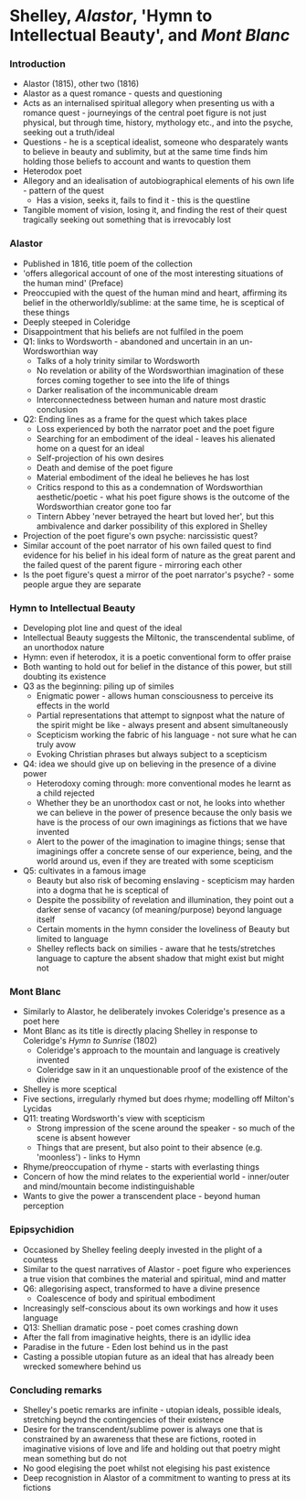 # Shelley, *Alastor*, 'Hymn to Intellectual Beauty', and *Mont Blanc*
### Introduction
* Alastor (1815), other two (1816)
* Alastor as a quest romance - quests and questioning
* Acts as an internalised spiritual allegory when presenting us with a romance quest - journeyings of the central poet figure is not just physical, but through time, history, mythology etc., and into the psyche, seeking out a truth/ideal
* Questions - he is a sceptical idealist, someone who desparately wants to believe in beauty and sublimity, but at the same time finds him holding those beliefs to account and wants to question them
* Heterodox poet
* Allegory and an idealisation of autobiographical elements of his own life - pattern of the quest 
    * Has a vision, seeks it, fails to find it - this is the questline
* Tangible moment of vision, losing it, and finding the rest of their quest tragically seeking out something that is irrevocably lost

### Alastor
* Published in 1816, title poem of the collection
* 'offers allegorical account of one of the most interesting situations of the human mind' (Preface)
* Preoccupied with the quest of the human mind and heart, affirming its belief in the otherworldly/sublime: at the same time, he is sceptical of these things
* Deeply steeped in Coleridge
* Disappointment that his beliefs are not fulfiled in the poem 
* Q1: links to Wordsworth - abandoned and uncertain in an un-Wordsworthian way
    * Talks of a holy trinity similar to Wordsworth
    * No revelation or ability of the Wordsworthian imagination of these forces coming together to see into the life of things
    * Darker realisation of the incommunicable dream
    * Interconnectedness between human and nature most drastic conclusion 
* Q2: Ending lines as a frame for the quest which takes place
    * Loss experienced by both the narrator poet and the poet figure
    * Searching for an embodiment of the ideal - leaves his alienated home on a quest for an ideal
    * Self-projection of his own desires
    * Death and demise of the poet figure 
    * Material embodiment of the ideal he believes he has lost
    * Critics respond to this as a condemnation of Wordsworthian aesthetic/poetic - what his poet figure shows is the outcome of the Wordsworthian creator gone too far
    * Tintern Abbey 'never betrayed the heart but loved her', but this ambivalence and darker possibility of this explored in Shelley
* Projection of the poet figure's own psyche: narcissistic quest?
* Similar account of the poet narrator of his own failed quest to find evidence for his belief in his ideal form of nature as the great parent and the failed quest of the parent figure - mirroring each other 
* Is the poet figure's quest a mirror of the poet narrator's psyche? - some people argue they are separate

### Hymn to Intellectual Beauty
* Developing plot line and quest of the ideal 
* Intellectual Beauty suggests the Miltonic, the transcendental sublime, of an unorthodox nature
* Hymn: even if heterodox, it is a poetic conventional form to offer praise
* Both wanting to hold out for belief in the distance of this power, but still doubting its existence
* Q3 as the beginning: piling up of similes 
    * Enigmatic power - allows human consciousness to perceive its effects in the world
    * Partial representations that attempt to signpost what the nature of the spirit might be like - always present and absent simultaneously
    * Scepticism working the fabric of his language - not sure what he can truly avow
    * Evoking Christian phrases but always subject to a scepticism
* Q4: idea we should give up on believing in the presence of a divine power
    * Heterodoxy coming through: more conventional modes he learnt as a child rejected
    * Whether they be an unorthodox cast or not, he looks into whether we can believe in the power of presence because the only basis we have is the process of our own imaginings as fictions that we have invented
    * Alert to the power of the imagination to imagine things; sense that imaginings offer a concrete sense of our experience, being, and the world around us, even if they are treated with some scepticism
* Q5: cultivates in a famous image
    * Beauty but also risk of becoming enslaving - scepticism may harden into a dogma that he is sceptical of
    * Despite the possibility of revelation and illumination, they point out a darker sense of vacancy (of meaning/purpose) beyond language itself
    * Certain moments in the hymn consider the loveliness of Beauty but limited to language
    * Shelley reflects back on similies - aware that he tests/stretches language to capture the absent shadow that might exist but might not

### Mont Blanc
* Similarly to Alastor, he deliberately invokes Coleridge's presence as a poet here
* Mont Blanc as its title is directly placing Shelley in response to Coleridge's *Hymn to Sunrise* (1802)
    * Coleridge's approach to the mountain and language is creatively invented
    * Coleridge saw in it an unquestionable proof of the existence of the divine
* Shelley is more sceptical
* Five sections, irregularly rhymed but does rhyme; modelling off Milton's Lycidas
* Q11: treating Wordsworth's view with scepticism
    * Strong impression of the scene around the speaker - so much of the scene is absent however
    * Things that are present, but also point to their absence (e.g. 'moonless') - links to Hymn
* Rhyme/preoccupation of rhyme - starts with everlasting things
* Concern of how the mind relates to the experiential world - inner/outer and mind/mountain become indistinguishable
* Wants to give the power a transcendent place - beyond human perception

### Epipsychidion
* Occasioned by Shelley feeling deeply invested in the plight of a countess
* Similar to the quest narratives of Alastor - poet figure who experiences a true vision that combines the material and spiritual, mind and matter
* Q6: allegorising aspect, transformed to have a divine presence
    * Coalescence of body and spiritual embodiment
* Increasingly self-conscious about its own workings and how it uses language
* Q13: Shellian dramatic pose - poet comes crashing down
* After the fall from imaginative heights, there is an idyllic idea
* Paradise in the future - Eden lost behind us in the past
* Casting a possible utopian future as an ideal that has already been wrecked somewhere behind us

### Concluding remarks
* Shelley's poetic remarks are infinite - utopian ideals, possible ideals, stretching beynd the contingencies of their existence
* Desire for the transcendent/sublime power is always one that is constrained by an awareness that these are fictions, rooted in imaginative visions of love and life and holding out that poetry might mean something but do not
* No good elegising the poet whilst not elegising his past existence
* Deep recognistion in Alastor of a commitment to wanting to press at its fictions

